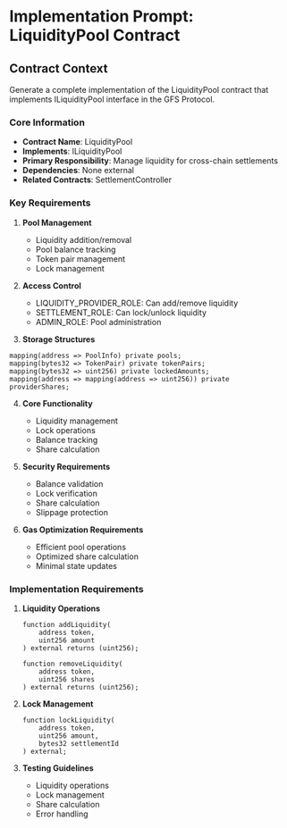 # Implementation Prompt: LiquidityPool Contract

## Contract Context
Generate a complete implementation of the LiquidityPool contract that implements ILiquidityPool interface in the GFS Protocol.

### Core Information
- **Contract Name**: LiquidityPool
- **Implements**: ILiquidityPool
- **Primary Responsibility**: Manage liquidity for cross-chain settlements
- **Dependencies**: None external
- **Related Contracts**: SettlementController

### Key Requirements

1. **Pool Management**
   - Liquidity addition/removal
   - Pool balance tracking
   - Token pair management
   - Lock management

2. **Access Control**
   - LIQUIDITY_PROVIDER_ROLE: Can add/remove liquidity
   - SETTLEMENT_ROLE: Can lock/unlock liquidity
   - ADMIN_ROLE: Pool administration

3. **Storage Structures**
```solidity
mapping(address => PoolInfo) private pools;
mapping(bytes32 => TokenPair) private tokenPairs;
mapping(bytes32 => uint256) private lockedAmounts;
mapping(address => mapping(address => uint256)) private providerShares;
```

4. **Core Functionality**
   - Liquidity management
   - Lock operations
   - Balance tracking
   - Share calculation

5. **Security Requirements**
   - Balance validation
   - Lock verification
   - Share calculation
   - Slippage protection

6. **Gas Optimization Requirements**
   - Efficient pool operations
   - Optimized share calculation
   - Minimal state updates

### Implementation Requirements

1. **Liquidity Operations**
   ```solidity
   function addLiquidity(
       address token,
       uint256 amount
   ) external returns (uint256);

   function removeLiquidity(
       address token,
       uint256 shares
   ) external returns (uint256);
   ```

2. **Lock Management**
   ```solidity
   function lockLiquidity(
       address token,
       uint256 amount,
       bytes32 settlementId
   ) external;
   ```

3. **Testing Guidelines**
   - Liquidity operations
   - Lock management
   - Share calculation
   - Error handling